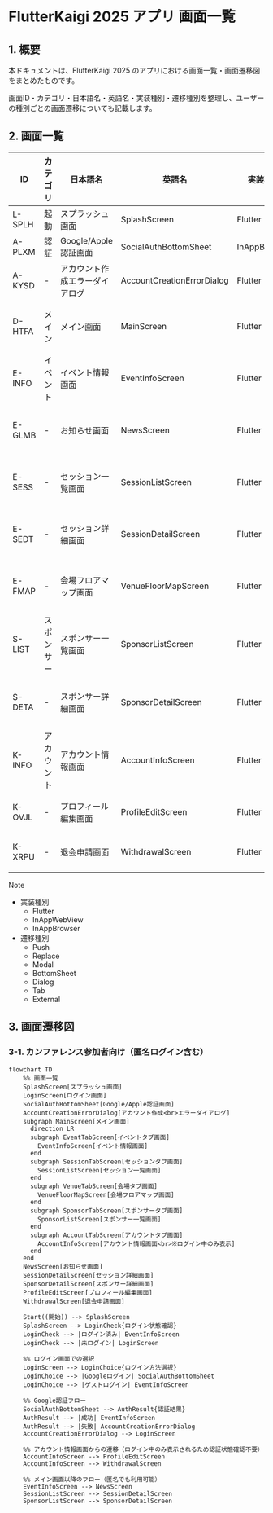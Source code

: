# FlutterKaigi 2025 アプリ 画面一覧

## 1. 概要

本ドキュメントは、FlutterKaigi 2025 のアプリにおける画面一覧・画面遷移図をまとめたものです。

画面ID・カテゴリ・日本語名・英語名・実装種別・遷移種別を整理し、ユーザーの種別ごとの画面遷移についても記載します。

## 2. 画面一覧

<!-- dprint-ignore-start -->
<!-- cspell:ignoreRegExp [A-Z]{1}-[A-Z]{4} -->
| ID | カテゴリ | 日本語名 | 英語名 | 実装種別 | 遷移種別 | 権限 |
|-|-|-|-|-|-|-|
| L-SPLH | 起動 | スプラッシュ画面 | SplashScreen | Flutter | Replace | 全員 |
| A-PLXM | 認証 | Google/Apple認証画面 | SocialAuthBottomSheet | InAppBrowser | BottomSheet | 要認証時 |
| A-KYSD | - | アカウント作成エラーダイアログ | AccountCreationErrorDialog | Flutter | Dialog | 要認証時 |
| D-HTFA | メイン | メイン画面 | MainScreen | Flutter | Replace | 全員（匿名可） |
| E-INFO | イベント | イベント情報画面 | EventInfoScreen | Flutter | - | 全員（匿名可） |
| E-GLMB | - | お知らせ画面 | NewsScreen | Flutter | Push | 全員（匿名可） |
| E-SESS | - | セッション一覧画面 | SessionListScreen | Flutter | - | 全員（匿名可） |
| E-SEDT | - | セッション詳細画面 | SessionDetailScreen | Flutter | Push | 全員（匿名可） |
| E-FMAP | - | 会場フロアマップ画面 | VenueFloorMapScreen | Flutter | - | 全員（匿名可） |
| S-LIST | スポンサー | スポンサー一覧画面 | SponsorListScreen | Flutter | - | 全員（匿名可） |
| S-DETA | - | スポンサー詳細画面 | SponsorDetailScreen | Flutter | Push | 全員（匿名可） |
| K-INFO | アカウント | アカウント情報画面 | AccountInfoScreen | Flutter | - | 全員（匿名可） |
| K-OVJL | - | プロフィール編集画面 | ProfileEditScreen | Flutter | Modal | 認証ユーザー |
| K-XRPU | - | 退会申請画面 | WithdrawalScreen | Flutter | Modal | 認証ユーザー |
<!-- dprint-ignore-end -->

> [!NOTE]
>
> - 実装種別
>   - Flutter
>   - InAppWebView
>   - InAppBrowser
> - 遷移種別
>   - Push
>   - Replace
>   - Modal
>   - BottomSheet
>   - Dialog
>   - Tab
>   - External

## 3. 画面遷移図

### 3-1. カンファレンス参加者向け（匿名ログイン含む）

```mermaid
flowchart TD
    %% 画面一覧
    SplashScreen[スプラッシュ画面]
    LoginScreen[ログイン画面]
    SocialAuthBottomSheet[Google/Apple認証画面]
    AccountCreationErrorDialog[アカウント作成<br>エラーダイアログ]
    subgraph MainScreen[メイン画面]
      direction LR
      subgraph EventTabScreen[イベントタブ画面]
        EventInfoScreen[イベント情報画面]
      end
      subgraph SessionTabScreen[セッションタブ画面]
        SessionListScreen[セッション一覧画面]
      end
      subgraph VenueTabScreen[会場タブ画面]
        VenueFloorMapScreen[会場フロアマップ画面]
      end
      subgraph SponsorTabScreen[スポンサータブ画面]
        SponsorListScreen[スポンサー一覧画面]
      end
      subgraph AccountTabScreen[アカウントタブ画面]
        AccountInfoScreen[アカウント情報画面<br>※ログイン中のみ表示]
      end
    end
    NewsScreen[お知らせ画面]
    SessionDetailScreen[セッション詳細画面]
    SponsorDetailScreen[スポンサー詳細画面]
    ProfileEditScreen[プロフィール編集画面]
    WithdrawalScreen[退会申請画面]

    Start((開始)) --> SplashScreen
    SplashScreen --> LoginCheck{ログイン状態確認}
    LoginCheck --> |ログイン済み| EventInfoScreen
    LoginCheck --> |未ログイン| LoginScreen
    
    %% ログイン画面での選択
    LoginScreen --> LoginChoice{ログイン方法選択}
    LoginChoice --> |Googleログイン| SocialAuthBottomSheet
    LoginChoice --> |ゲストログイン| EventInfoScreen
    
    %% Google認証フロー
    SocialAuthBottomSheet --> AuthResult{認証結果}
    AuthResult --> |成功| EventInfoScreen
    AuthResult --> |失敗| AccountCreationErrorDialog
    AccountCreationErrorDialog --> LoginScreen
    
    %% アカウント情報画面からの遷移（ログイン中のみ表示されるため認証状態確認不要）
    AccountInfoScreen --> ProfileEditScreen
    AccountInfoScreen --> WithdrawalScreen
    
    %% メイン画面以降のフロー（匿名でも利用可能）
    EventInfoScreen --> NewsScreen
    SessionListScreen --> SessionDetailScreen
    SponsorListScreen --> SponsorDetailScreen
```
